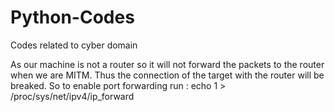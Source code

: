 # Python-Codes
Codes related to cyber domain

As our machine is not a router so it will not forward the packets to the router when we are MITM. Thus the connection of the target with the router will be breaked. So to enable port forwarding run :   echo 1 > /proc/sys/net/ipv4/ip_forward
